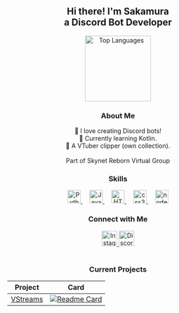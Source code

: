 <h2 align="center">
  Hi there! I'm Sakamura<br>
  a Discord Bot Developer
</h2>

<div align="center">
  <img src="https://github-readme-stats.vercel.app/api/top-langs/?username=Sakamuraa&theme=blueberry&show_icons=true&hide_border=false&layout=compact" height="150" alt="Top Languages"  />
</div>

<h3 align="center">About Me</h3>
<div align="center">
  🤖 I love creating Discord bots!<br>
  🌱 Currently learning Kotlin.<br>
  🎥 A VTuber clipper (own collection).<br><br>
  Part of Skynet Reborn Virtual Group
</div>

<h3 align="center">Skills</h3>
<div align="center">
  <a href="https://www.python.org/" target="_blank">
    <img src="https://cdn.jsdelivr.net/gh/devicons/devicon/icons/python/python-original.svg" height="30" alt="Python"  />
  </a>
  <img width="12" />
  <a href="https://developer.mozilla.org/en-US/docs/Web/JavaScript" target="_blank">
    <img src="https://cdn.jsdelivr.net/gh/devicons/devicon/icons/javascript/javascript-original.svg" height="30" alt="JavaScript"  />
  </a>
  <img width="12" />
  <a href="https://en.wikipedia.org/wiki/HTML5" target="_blank">
    <img src="https://cdn.jsdelivr.net/gh/devicons/devicon/icons/html5/html5-original.svg" height="30" alt="HTML5" />
  </a>
  <img width="12" />
  <a href="https://en.m.wikipedia.org/wiki/CSS" target="_blank">
    <img src="https://cdn.jsdelivr.net/gh/devicons/devicon/icons/css3/css3-original.svg" height="30" alt="css3" />
  </a>
  <img width="12" />
  <a href="https://nodejs.org/" target="_blank">
    <img src="https://cdn.jsdelivr.net/gh/devicons/devicon/icons/nodejs/nodejs-original.svg" height="30" alt="nodejs" />
  </a>
</div>

<h3 align="center">Connect with Me</h3>
<div align="center">
  <a href="https://www.instagram.com/finrzky/" target="_blank">
    <img src="https://img.shields.io/static/v1?message=Instagram&logo=instagram&label=&color=E4405F&logoColor=white&labelColor=&style=for-the-badge" height="35" alt="Instagram" />
  </a>
  <a href="https://discord.gg/j8gw8Ur57W" terget="_blank">
    <img src="https://img.shields.io/static/v1?message=Discord&logo=discord&label=&color=7289DA&logoColor=white&labelColor=&style=for-the-badge" height="35" alt="Discord" />
  </a>
</div>

<div align="center">
  <br>
<h3> Current Projects </h3>

|Project|Card|
|:--------------------------------------------------------------------------------------------:|:-------------------------------------------------------------------------------------------------------------------------------------------------------------------------------------:|
|[VStreams](https://github.com/Sakamuraa/VStreams/wiki)|[![Readme Card](https://github-readme-stats.vercel.app/api/pin/?username=Sakamuraa&repo=VStreams&theme=tokyonight)](https://github.com/Sakamuraa/VStreams)|
</div>

<br clear="both">
